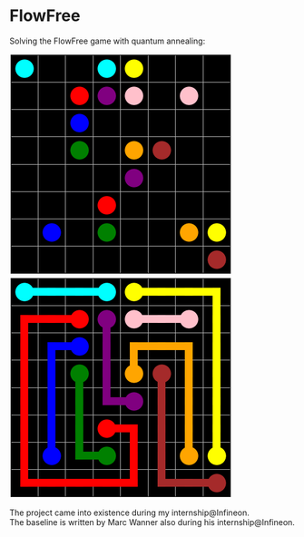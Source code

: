 # FlowFree

Solving the FlowFree game with quantum annealing:

![alt text](https://github.com/stoianmihail/FlowFree/blob/main/images/8x8-initial.png?raw=true)
![alt text](https://github.com/stoianmihail/FlowFree/blob/main/images/8x8.png?raw=true)

The project came into existence during my internship@Infineon.<br />
The baseline is written by Marc Wanner also during his internship@Infineon. 
